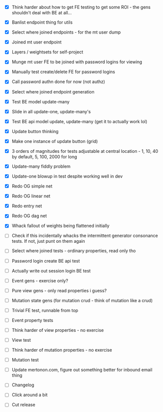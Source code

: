- [x] Think harder about how to get FE testing to get some ROI - the gens shouldn't deal with BE at all...

- [x] Banlist endpoint thing for utils
- [x] Select where joined endpoints - for the mt user dump
- [x] Joined mt user endpoint

- [x] Layers / weightsets for self-project
- [x] Munge mt user FE to be joined with password logins for viewing
- [x] Manually test create/delete FE for password logins
- [x] Call password authn done for now (not authz)
- [x] Select where joined endpoint generation
- [x] Test BE model update-many

- [x] Slide in all update-one, update-many's
- [x] Test BE api model update, update-many (get it to actually work lol)
- [x] Update button thinking
- [x] Make one instance of update button (grid)

- [x] 3 orders of magnitudes for tests adjustable at central location - 1, 10, 40 by default, 5, 100, 2000 for long
- [x] Update-many fiddly problem
- [x] Update-one blowup in test despite working well in dev
- [x] Redo OG simple net
- [x] Redo OG linear net
- [x] Redo entry net
- [x] Redo OG dag net
- [x] Whack fallout of weights being flattened initially
- [ ] Check if this incidentally whacks the intermittent generator consonance tests. If not, just punt on them again

- [ ] Select where joined tests - ordinary properties, read only tho
- [ ] Password login create BE api test
- [ ] Actually write out session login BE test
- [ ] Event gens - exercise only?
- [ ] Pure view gens - only read properties i guess?
- [ ] Mutation state gens (for mutation crud - think of mutation like a crud)
- [ ] Trivial FE test, runnable from top

- [ ] Event property tests
- [ ] Think harder of view properties - no exercise
- [ ] View test
- [ ] Think harder of mutation properties - no exercise
- [ ] Mutation test

- [ ] Update mertonon.com, figure out something better for inbound email thing
- [ ] Changelog
- [ ] Click around a bit
- [ ] Cut release
